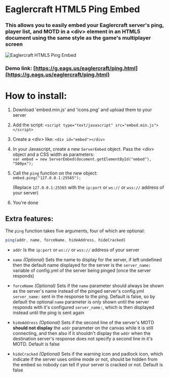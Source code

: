 # Eaglercraft HTML5 Ping Embed

### This allows you to easily embed your Eaglercraft server's ping, player list, and MOTD in a \<div\> element in an HTML5 document using the same style as the game's multiplayer screen

![Eaglercraft HTML5 Ping Embed](https://i.gyazo.com/3db6a206bca69da3545a6083bc8aa7eb.gif)

### Demo link: [https://g.eags.us/eaglercraft/ping.html](https://g.eags.us/eaglercraft/ping.html)

# How to install:

1. Download 'embed.min.js' and 'icons.png' and upload them to your server

2. Add the script: `<script type="text/javascript" src="embed.min.js"></script>`

3. Create a \<div\> like: `<div id="embed"></div>`

4. In your Javascript, create a new `ServerEmbed` object. Pass the \<div\> object and a CSS width as parameters:  
`var embed = new ServerEmbed(document.getElementById("embed"), "500px");`

5. Call the `ping` function on the new object: `embed.ping("127.0.0.1:25565");`  

   (Replace `127.0.0.1:25565` with the `ip:port` or `ws://` or `wss://` address of your server)
   
6. You're done

## Extra features:

The `ping` function takes five arguments, four of which are optional:
```javascript
ping(addr, name, forceName, hideAddress, hideCracked)
```

- `addr` Is the  `ip:port` or `ws://` or `wss://` address of your server

- `name` *(Optional)* Sets the name to display for the server, if left undefined then the default name displayed for the server is the `server_name:` variable of config.yml of the server being pinged (once the server responds)

- `forceName` *(Optional)* Sets if the `name` parameter should always be shown as the server's name instead of the pinged server's config.yml `server_name:` sent in the response to the ping. Default is false, so by default the optional `name` parameter is only shown until the server responds with it's configured `server_name:`, which is then displayed instead until the ping is sent again

- `hideAddress` *(Optional)* Sets if the second line of the server's MOTD **should not display** the `addr` parameter on the canvas while it is still connecting, and then also if it shouldn't display the `addr` when the destination server's response does not specify a second line in it's MOTD. Default is false

- `hideCracked` *(Optional)* Sets if the warning icon and padlock icon, which indicate if the server uses online mode or not, should be hidden from the embed so nobody can tell if your server is cracked or not. Default is false